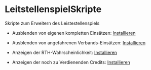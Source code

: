 # LeitstellenspielSkripte
Skripte zum Erweitern des Leistestellenspiels

 - Ausblenden von eigenen kompletten Einsätzen: [Installieren](https://github.com/Drumloer/LeitstellenspielSkripte/raw/main/LSS_Ausblenden_von_Einsatzen/Ausblenden_Einsaetze.user.js)

 - Ausblenden von angefahrenen Verbands-Einsätzen: [Installieren](https://github.com/Drumloer/LeitstellenspielSkripte/raw/main/LSS_Ausblenden_von_Verbandseinsaetzen/Ausblenden_Verbands-Einsaetze.user.js)

 - Anzeigen der RTH-Wahrscheinlichkeit: [Installieren](https://github.com/Drumloer/LeitstellenspielSkripte/raw/main/LSS_RTH_Wahrscheinlichkeit/ZeigeRTHWkt.user.js)

 - Anzeigen der noch zu Verdienenden Credits: [Installieren](https://github.com/Drumloer/LeitstellenspielSkripte/raw/main/LSS_RemainingCredits/remainingCredits.user.js)
